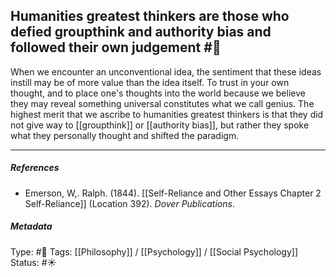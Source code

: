 ## Humanities greatest thinkers are those who defied groupthink and authority bias and followed their own judgement #🧠 

When we encounter an unconventional idea, the sentiment that these ideas instill may be of more value than the idea itself. To trust in your own thought, and to place one's thoughts into the world because we believe they may reveal something universal constitutes what we call genius. The highest merit that we ascribe to humanities greatest thinkers is that they did not give way to [[groupthink]] or [[authority bias]], but rather they spoke what they personally thought and shifted the paradigm. 

___

##### References

- Emerson, W,. Ralph. (1844). [[Self-Reliance and Other Essays Chapter 2 Self-Reliance]] (Location 392). _Dover Publications_.

##### Metadata

Type: #🔴 
Tags: [[Philosophy]] / [[Psychology]] / [[Social Psychology]]
Status: #☀️ 